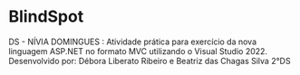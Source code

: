 # BlindSpot
DS - NÍVIA DOMINGUES : Atividade prática para exercício da nova linguagem ASP.NET no formato MVC utilizando o  Visual Studio 2022. Desenvolvido por: Débora Liberato Ribeiro e Beatriz das Chagas Silva 2°DS
